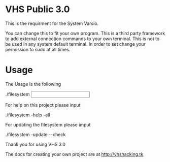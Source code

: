 # VHS Public 3.0
This is the requirment for the System Varsio.

You can change this to fit your own program.  This is a third party framework to add external connection commands to your own terminal.  This is not to be used in any system default terminal.  In order to set change your permission to sudo at all times.

# Usage

The Usage is the following

./filesystem <Command> <Input> <Other>

For help on this project please input

./filesystem -help -all

For updating the filesystem please imput

./filesystem -update --check

Thank you for using VHS 3.0

The docs for creating your own project are at http://vhshacking.tk
